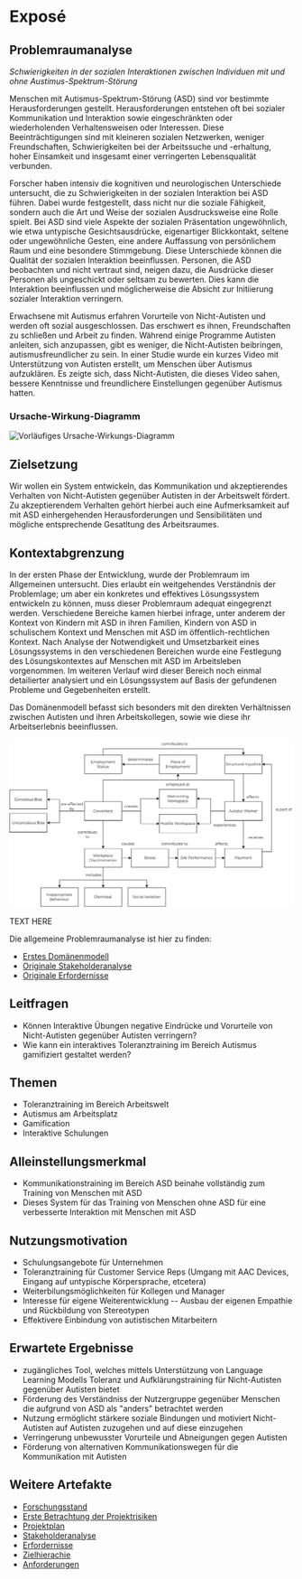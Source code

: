 # Exposé

## Problemraumanalyse

*Schwierigkeiten in der sozialen Interaktionen zwischen Individuen mit und ohne Austimus-Spektrum-Störung*

Menschen mit Autismus-Spektrum-Störung (ASD) sind vor bestimmte Herausforderungen gestellt. Herausforderungen entstehen oft bei sozialer Kommunikation und Interaktion sowie eingeschränkten oder wiederholenden Verhaltensweisen oder Interessen. Diese Beeinträchtigungen sind mit kleineren sozialen Netzwerken, weniger Freundschaften, Schwierigkeiten bei der Arbeitssuche und -erhaltung, hoher Einsamkeit und insgesamt einer verringerten Lebensqualität verbunden. 

Forscher haben intensiv die kognitiven und neurologischen Unterschiede untersucht, die zu Schwierigkeiten in der sozialen Interaktion bei ASD führen. Dabei wurde festgestellt, dass nicht nur die soziale Fähigkeit, sondern auch die Art und Weise der sozialen Ausdrucksweise eine Rolle spielt. Bei ASD sind viele Aspekte der sozialen Präsentation ungewöhnlich, wie etwa untypische Gesichtsausdrücke, eigenartiger Blickkontakt, seltene oder ungewöhnliche Gesten, eine andere Auffassung von persönlichem Raum und eine besondere Stimmgebung. Diese Unterschiede können die Qualität der sozialen Interaktion beeinflussen. Personen, die ASD beobachten und nicht vertraut sind, neigen dazu, die Ausdrücke dieser Personen als ungeschickt oder seltsam zu bewerten. Dies kann die Interaktion beeinflussen und möglicherweise die Absicht zur Initiierung sozialer Interaktion verringern.

Erwachsene mit Autismus erfahren Vorurteile von Nicht-Autisten und werden oft sozial ausgeschlossen. Das erschwert es ihnen, Freundschaften zu schließen und Arbeit zu finden. Während einige Programme Autisten anleiten, sich anzupassen, gibt es weniger, die Nicht-Autisten beibringen, autismusfreundlicher zu sein. In einer Studie wurde ein kurzes Video mit Unterstützung von Autisten erstellt, um Menschen über Autismus aufzuklären. Es zeigte sich, dass Nicht-Autisten, die dieses Video sahen, bessere Kenntnisse und freundlichere Einstellungen gegenüber Autismus hatten.

### Ursache-Wirkung-Diagramm

![Vorläufiges Ursache-Wirkungs-Diagramm](https://github.com/raziel-razmattaz/EPWS2324EngelHatzkeBreidbach/assets/116623272/fdd04687-a7e6-4194-892d-5eec860b9854)

## Zielsetzung

Wir wollen ein System entwickeln, das Kommunikation und akzeptierendes Verhalten von Nicht-Autisten gegenüber Autisten in der Arbeitswelt fördert. Zu akzeptierendem Verhalten gehört hierbei auch eine Aufmerksamkeit auf mit ASD einhergehenden Herausforderungen und Sensibilitäten und mögliche entsprechende Gesatltung des Arbeitsraumes.

## Kontextabgrenzung

In der ersten Phase der Entwicklung, wurde der Problemraum im Allgemeinen untersucht. Dies erlaubt ein weitgehendes Verständnis der Problemlage; um aber ein konkretes und effektives Lösungssystem entwickeln zu können, muss dieser Problemraum adequat eingegrenzt werden. Verschiedene Bereiche kamen hierbei infrage, unter anderem der Kontext von Kindern mit ASD in ihren Familien, Kindern von ASD in schulischem Kontext und Menschen mit ASD im öffentlich-rechtlichen Kontext. Nach Analyse der Notwendigkeit und Umsetzbarkeit eines Lösungssystems in den verschiedenen Bereichen wurde eine Festlegung des Lösungskontextes auf Menschen mit ASD im Arbeitsleben vorgenommen. Im weiteren Verlauf wird dieser Bereich noch einmal detailierter analysiert und ein Lösungssystem auf Basis der gefundenen Probleme und Gegebenheiten erstellt.

Das Domänenmodell befasst sich besonders mit den direkten Verhältnissen zwischen Autisten und ihren Arbeitskollegen, sowie wie diese ihr Arbeitserlebnis beeinflussen.

<img src="Artefacts/domain_modell_job_disc.png" alt="Domänenmodell für Autismus-Diskriminierung am Arbeitsplatz" width="800px"/>

TEXT HERE

Die allgemeine Problemraumanalyse ist hier zu finden:

- [Erstes Domänenmodell](Artefacts/Original_Domaenenmodell.md)
- [Originale Stakeholderanalyse](Artefacts/Original_Stakeholder.md)
- [Originale Erfordernisse](Artefacts/Original_Erfordernisse.md)

## Leitfragen

- Können Interaktive Übungen negative Eindrücke und Vorurteile von Nicht-Autisten gegenüber Autisten verringern?
- Wie kann ein interaktives Toleranztraining im Bereich Autismus gamifiziert gestaltet werden?

## Themen 

- Toleranztraining im Bereich Arbeitswelt
- Autismus am Arbeitsplatz
- Gamification
- Interaktive Schulungen

## Alleinstellungsmerkmal

- Kommunikationstraining im Bereich ASD beinahe vollständig zum Training von Menschen mit ASD
- Dieses System für das Training von Menschen ohne ASD für eine verbesserte Interaktion mit Menschen mit ASD

## Nutzungsmotivation

- Schulungsangebote für Unternehmen
- Toleranztraining für Customer Service Reps (Umgang mit AAC Devices, Eingang auf untypische Körpersprache, etcetera)
- Weiterbilungsmöglichkeiten für Kollegen und Manager
- Interesse für eigene Weiterentwicklung -- Ausbau der eigenen Empathie und Rückbildung von Stereotypen
- Effektivere Einbindung von autistischen Mitarbeitern

## Erwartete Ergebnisse

- zugängliches Tool, welches mittels Unterstützung von Language Learning Modells Toleranz und Aufklärungstraining für Nicht-Autisten gegenüber Autisten bietet
- Förderung des Verständniss der Nutzergruppe gegenüber Menschen die aufgrund von ASD als "anders" betrachtet werden
- Nutzung ermöglicht stärkere soziale Bindungen und motiviert Nicht-Autisten auf Autisten zuzugehen und auf diese einzugehen
- Verringerung unbewusster Vorurteile und Abneigungen gegen Autisten
- Förderung von alternativen Kommunikationswegen für die Kommunikation mit Autisten

## Weitere Artefakte

- [Forschungsstand](Artefacts/Quellen.md)
- [Erste Betrachtung der Projektrisiken](Artefacts/Projektrisiken.md)
- [Projektplan](Artefacts/Projektplan.md)
- [Stakeholderanalyse](Artefacts/Stakeholder.md)
- [Erfordernisse](Artefacts/Erfordernisse.md)
- [Zielhierachie](Artefacts/Zielhierachie.md)
- [Anforderungen](Artefacts/Anforderungen.md)







